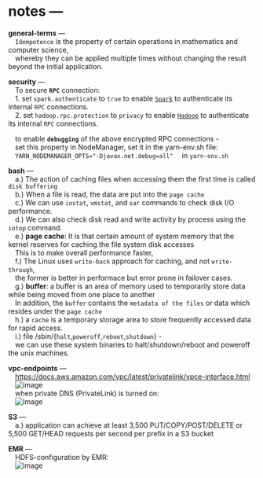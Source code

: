 # notes — 

**general-terms** —  
 `Idempotence` is the property of certain operations in mathematics and computer science,  
 whereby they can be applied multiple times without changing the result beyond the initial application.  

**security** —  
 To secure **`RPC`** connection:  
 1. set `spark.authenticate` to `true` to enable [`Spark`](https://spark.apache.org/docs/latest/security.html#authentication) to authenticate its internal `RPC` connections.  
 2. set `hadoop.rpc.protection` to `privacy` to enable [`Hadoop`](https://hadoop.apache.org/docs/r2.7.2/hadoop-project-dist/hadoop-common/SecureMode.html#Data_Encryption_on_RPC) to authenticate its internal `RPC` connections.  

 to enable **`debugging`** of the above encrypted RPC connections -  
 set this property in NodeManager, set it in the yarn-env.sh file:  
 `YARN_NODEMANAGER_OPTS="-Djavax.net.debug=all"`
 in `yarn-env.sh`  

**bash** —  
 a.) The action of caching files when accessing them the first time is called `disk buffering`  
 b.) When a file is read, the data are put into the `page cache`  
 c.) We can use `iostat`, `vmstat`, and `sar` commands to check disk I/O performance.  
 d.) We can also check disk read and write activity by process using the `iotop` command.  
 e.) **page cache**: It is that certain amount of system memory that the kernel reserves for caching the file system disk accesses  
 This is to make overall performance faster,  
 f.) The Linux uses `write-back` approach for caching, and not `write-through`,  
 the former is better in performace but error prone in failover cases.  
 g.) **buffer**: a buffer is an area of memory used to temporarily store data while being moved from one place to another  
 In addition, the `buffer` contains the `metadata of the files` or data which resides under the `page cache`  
 h.) a `cache` is a temporary storage area to store frequently accessed data for rapid access.  
 i.) file /sbin/{`halt`,`poweroff`,`reboot`,`shutdown`} -  
 we can use these system binaries to halt/shutdown/reboot and poweroff the unix machines.  

**vpc-endpoints** —  
 https://docs.aws.amazon.com/vpc/latest/privatelink/vpce-interface.html  
 ![image](https://user-images.githubusercontent.com/26399543/147568840-599a4e76-554b-4407-a2c0-66b196684a40.png)  
 when private DNS (PrivateLink) is turned on:  
 ![image](https://user-images.githubusercontent.com/26399543/147568925-3f709b07-415f-473c-b3d6-735abe8d0ef4.png)  

**S3** —  
 a.) application can achieve at least 3,500 PUT/COPY/POST/DELETE or 5,500 GET/HEAD requests per second per prefix in a S3 bucket  

**EMR** —  
 HDFS-configuration by EMR:  
 ![image](https://user-images.githubusercontent.com/26399543/147821979-e34502b6-dc6d-482a-86e8-63a804af7c19.png)


